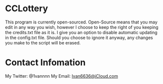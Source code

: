 CCLottery
=========
This program is currently open-sourced. Open-Source means that you may edit in any way you wish, however I choose to
keep the right of you keeping the credits.txt file as it is. I give you an option to disable automatic updating in the 
config.txt file. Should you choose to ignore it anyway, any changes you make to the script will be erased. 

Contact Infomation
==================
My Twitter: @1vannnn
My Email: Ivan6636@iCloud.com
